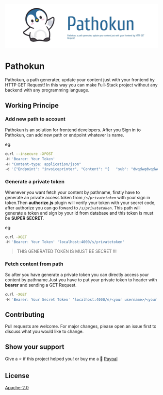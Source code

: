 ![Pathokun Image](master/img/Pathokun.png)

# Pathokun 

Pathokun, a path generater, update your content just with your frontend by HTTP GET Request! In this way you can make Full-Stack project without any backend with any programming language.

## Working Principe

### **Add new path to account**
  
Pathokun is an solution for frontend developers. After you Sign in to Pathokun, can add new path or endpoint whatever is name. 

eg: 
 
```sh
curl --insecure -XPOST 
-H 'Bearer: Your Token'
-H "Content-type: application/json" 
-d '{"Endpoint": "invoiceprinter", "Content": "{   "sub": "dwqdwqdwqdwqdwqdwqdwqdwq",   "name": "John Doe",   "iat": 1516239022 }"}' 'localhost:4000/s/endpoint'
```

### **Generate a private token**

Whenever you want fetch your content by pathname, firstly have to generate an private access token from *`/s/privatetoken`* with your sign in token.Then **authorize.js** plugin will verify your token with your secret code, after authorize you can go foward to *`/s/privatetoken`*.  This path will generate a token and sign by your id from database and this token is must be **SUPER SECRET**.

eg:

```sh
curl -XGET 
-H 'Bearer: Your Token' 'localhost:4000/s/privatetoken'
```

> THIS GENERATED TOKEN IS MUST BE SECRET !!!

### **Fetch content from path**
So after you have generate a private token you can directly access your content by pathname.Just you have to put your private token to header with **bearer** and sending a GET Request. 

```sh
curl -XGET 
-H 'Bearer: Your Secret Token' 'localhost:4000/e/<your username>/<your pathname>'
```

## Contributing
Pull requests are welcome. For major changes, please open an issue first to discuss what you would like to change.

## Show your support

Give a ⭐️ if this project helped you! or buy me a 🍺
<a href="https://www.paypal.com/paypalme/nedimakar5341">Paypal</a>

## License
[Apache-2.0](https://choosealicense.com/licenses/apache-2.0/)
